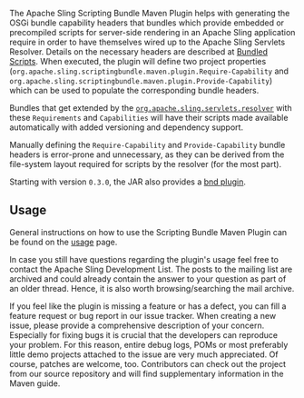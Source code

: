 The Apache Sling Scripting Bundle Maven Plugin helps with generating the OSGi bundle capability
headers that bundles which provide embedded or precompiled scripts for server-side
rendering in an Apache Sling application require in order to have themselves wired up to the
Apache Sling Servlets Resolver. Details on the necessary headers are described at [Bundled Scripts](https://sling.apache.org/documentation/bundles/scripting.html#bundled-scripts).  When executed, the plugin will define two project properties
(`org.apache.sling.scriptingbundle.maven.plugin.Require-Capability` and
`org.apache.sling.scriptingbundle.maven.plugin.Provide-Capability`) which can be used to
populate the corresponding bundle headers.

Bundles that get extended by the
[`org.apache.sling.servlets.resolver`](https://github.com/apache/sling-org-apache-sling-servlets-resolver)
with these `Requirements` and `Capabilities` will have their scripts made available automatically with added
versioning and dependency support.

Manually defining the `Require-Capability` and `Provide-Capability` bundle headers is error-prone and unnecessary,
as they can be derived from the file-system layout required for scripts by the resolver (for the most part).

Starting with version `0.3.0`, the JAR also provides a [bnd plugin](bnd.html).

## Usage
General instructions on how to use the Scripting Bundle Maven Plugin can be found on the
[usage](usage.html) page.

In case you still have questions regarding the plugin's usage feel free to contact the
Apache Sling Development List. The posts to the mailing list are archived and could
already contain the answer to your question as part of an older thread. Hence, it is also
worth browsing/searching the mail archive.

If you feel like the plugin is missing a feature or has a defect, you can fill a feature
request or bug report in our issue tracker. When creating a new issue, please provide a
comprehensive description of your concern. Especially for fixing bugs it is crucial that the
developers can reproduce your problem. For this reason, entire debug logs, POMs or most
preferably little demo projects attached to the issue are very much appreciated. Of course,
patches are welcome, too. Contributors can check out the project from our source repository
and will find supplementary information in the Maven guide.

